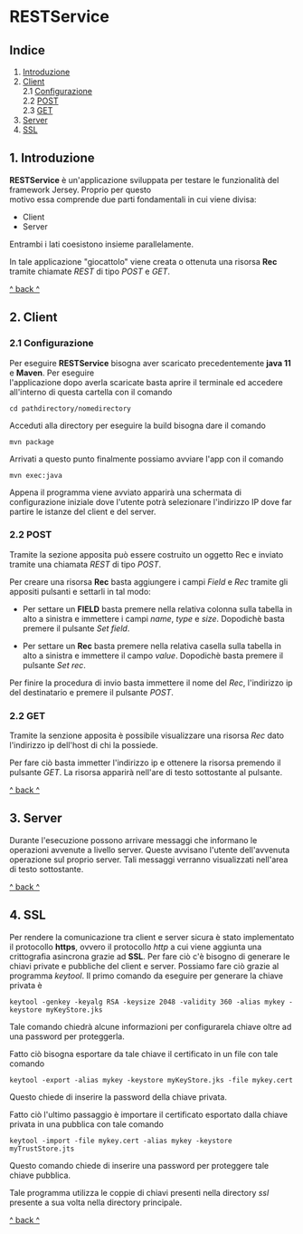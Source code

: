 # RESTService

## Indice

1. <a href="#1-introduzione">Introduzione</a>
2. <a href="#2-client">Client</a>    
   2.1 <a href="#21-configurazione">Configurazione</a>    
   2.2 <a href="#22-post">POST</a>    
   2.3 <a href="#23-get">GET</a>
3. <a href="#3-server">Server</a>
4. <a href="#4-ssl">SSL</a>

## 1. Introduzione

**RESTService** è un'applicazione sviluppata per testare le funzionalità del framework Jersey. Proprio per
questo    
motivo essa comprende due parti fondamentali in cui viene divisa:

- Client
- Server

Entrambi i lati coesistono insieme parallelamente.

In tale applicazione "giocattolo" viene creata o ottenuta una risorsa **Rec** tramite chiamate *REST* di tipo *POST* e *GET*.

<a href="#indice">^ back ^</a>

## 2. Client

### 2.1 Configurazione

Per eseguire **RESTService** bisogna aver scaricato precedentemente **java 11** e **Maven**. Per eseguire    
l'applicazione dopo averla scaricate basta aprire il terminale ed accedere all'interno di questa cartella con il comando

``` 
cd pathdirectory/nomedirectory 
```   

Acceduti alla directory per eseguire la build bisogna dare il comando

``` 
mvn package 
```   

Arrivati a questo punto finalmente possiamo avviare l'app con il comando

``` 
mvn exec:java 
```   

Appena il programma viene avviato apparirà una schermata di configurazione iniziale dove l'utente potrà selezionare l'indirizzo IP dove far partire le istanze del client e del server.

### 2.2 POST

Tramite la sezione apposita può essere costruito un oggetto Rec e inviato tramite una chiamata *REST* di tipo *POST*.

Per creare una risorsa **Rec** basta aggiungere i campi *Field* e *Rec* tramite gli appositi pulsanti e settarli in tal modo:
- Per settare un **FIELD** basta premere nella relativa colonna sulla tabella in alto a sinistra e immettere i campi *name*, *type* e *size*. Dopodichè basta premere il pulsante *Set* *field*.

- Per settare un **Rec** basta premere nella relativa casella sulla tabella in alto a sinistra e immettere il campo *value*. Dopodichè basta premere il pulsante *Set* *rec*.

Per finire la procedura di invio basta immettere il nome del *Rec*, l'indirizzo ip del destinatario e premere il pulsante *POST*.

### 2.2 GET

Tramite la senzione apposita è possibile visualizzare una risorsa *Rec* dato l'indirizzo ip dell'host di chi la possiede.

Per fare ciò basta immetter l'indirizzo ip e ottenere la risorsa premendo il pulsante *GET*. La risorsa apparirà nell'are di testo sottostante al pulsante.

<a href="#indice">^ back ^</a>

## 3. Server

Durante l'esecuzione possono arrivare messaggi che informano le operazioni avvenute a livello server. Queste
avvisano l'utente dell'avvenuta operazione sul proprio server. Tali messaggi verranno visualizzati nell'area di testo sottostante.

<a href="#indice">^ back ^</a>

## 4. SSL

Per rendere la comunicazione tra client e server sicura è stato implementato il protocollo **https**, ovvero il
protocollo
*http* a cui viene aggiunta una crittografia asincrona grazie ad **SSL**. Per fare ciò c'è bisogno di generare le chiavi
private e pubbliche del client e server. Possiamo fare ciò grazie al programma *keytool*. Il primo comando da eseguire
per generare la chiave privata è

``` 
keytool -genkey -keyalg RSA -keysize 2048 -validity 360 -alias mykey -keystore myKeyStore.jks
``` 

Tale comando chiedrà alcune informazioni per configurarela chiave oltre ad una password per proteggerla.

Fatto ciò bisogna esportare da tale chiave il certificato in un file con tale comando

``` 
keytool -export -alias mykey -keystore myKeyStore.jks -file mykey.cert
``` 

Questo chiede di inserire la password della chiave privata.

Fatto ciò l'ultimo passaggio è importare il certificato esportato dalla chiave privata in una pubblica con tale comando

``` 
keytool -import -file mykey.cert -alias mykey -keystore myTrustStore.jts
``` 

Questo comando chiede di inserire una password per proteggere tale chiave pubblica.

Tale programma utilizza le coppie di chiavi presenti nella directory *ssl* presente a sua volta nella directory
principale.

<a href="#indice">^ back ^</a>

